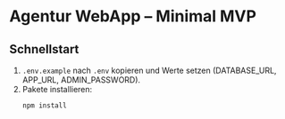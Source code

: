 # Agentur WebApp – Minimal MVP

## Schnellstart
1) `.env.example` nach `.env` kopieren und Werte setzen (DATABASE_URL, APP_URL, ADMIN_PASSWORD).
2) Pakete installieren:
   ```bash
   npm install
